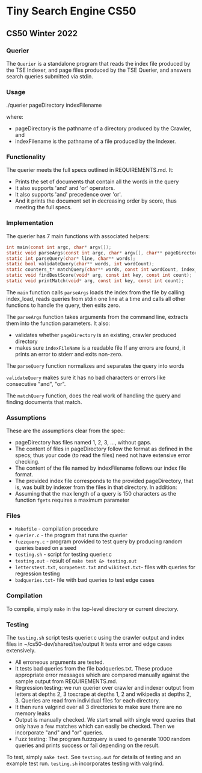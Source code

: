 # Tiny Search Engine CS50
## CS50 Winter 2022

### Querier

The `Querier` is a standalone program that reads the index file produced by the TSE Indexer, and page files produced by the TSE Querier, and answers search queries submitted via stdin.

### Usage

./querier pageDirectory indexFilename

where:
- pageDirectory is the pathname of a directory produced by the Crawler, and
- indexFilename is the pathname of a file produced by the Indexer.

### Functionality

The querier meets the full specs outlined in REQUIREMENTS.md.
It:
* Prints the set of documents that contain all the words in the query
* It also supports 'and' and 'or' operators.
* It also supports 'and' precedence over 'or'.
* And it prints the document set in decreasing order by score, thus meeting the full specs.

### Implementation

The querier has 7 main functions with associated helpers:
```c
int main(const int argc, char* argv[]);
static void parseArgs(const int argc, char* argv[], char** pageDirectory, char** indexFileName);
static int parseQuery(char* line, char** words);
static bool validateQuery(char** words, int wordCount);
static counters_t* matchQuery(char** words, const int wordCount, index_t* index);
static void findBestScore(void* arg, const int key, const int count);
static void printMatch(void* arg, const int key, const int count);
```
The `main` function calls `parseArgs` loads the index from the file by calling index_load, reads queries from stdin one line at a time and calls all other functions to handle the query, then exits zero.


The `parseArgs` function takes arguments from the command line, extracts them into the function parameters. It also: 
- validates whether `pageDirectory` is an existing, crawler produced directory
- makes sure `indexFileName` is a readable file
If any errors are found, it prints an error to stderr and exits non-zero.

The `parseQuery` function normalizes and separates the query into words

`validateQuery` makes sure it has no bad characters or errors like consecutive "and", "or".

The `matchQuery` function, does the real work of handling the query and finding documents that match.

### Assumptions

These are the assumptions clear from the spec:
* pageDirectory has files named 1, 2, 3, ..., without gaps.
* The content of files in pageDirectory follow the format as defined in the specs; thus your code (to read the files) need not have extensive error checking.
* The content of the file named by indexFilename follows our index file format.
* The provided index file corresponds to the provided pageDirectory, that is, was built by indexer from the files in that directory.
In addition:
* Assuming that the max length of a query is 150 characters as the function `fgets` requires a maximum parameter

### Files

* `Makefile` - compilation procedure
* `querier.c` - the program that runs the querier 
* `fuzzquery.c` - program provided to test query by producing random queries based on a seed
* `testing.sh` - script for testing querier.c
* `testing.out` - result of `make test &> testing.out`
* `letterstest.txt`, `scrapetest.txt` and `wikitest.txt`- files with queries for regression testing
* `badqueries.txt`- file with bad queries to test edge cases

### Compilation

To compile, simply `make` in the top-level directory or current directory.

### Testing

The `testing.sh` script tests querier.c using the crawler output and index files in ~/cs50-dev/shared/tse/output
It tests error and edge cases extensively.
- All erroneous arguments are tested.
- It tests bad queries from the file badqueries.txt. These produce appropriate error messages which are compared manually against the sample output from REQUIREMENTS.md. 
- Regression testing: we run querier over crawler and indexer output from letters at depths 2, 3 toscrape at depths 1, 2 and wikipedia at depths 2, 3. Queries are read from individual files for each directory.
- It then runs valgrind over all 3 directories to make sure there are no memory leaks
- Output is manually checked. We start small with single word queries that only have a few matches which can easily be checked. Then we incorporate "and" and "or" queries.
- Fuzz testing: The program fuzzquery is used to generate 1000 random queries and prints success or fail depending on the result.

To test, simply `make test`.
See `testing.out` for details of testing and an example test run.
`testing.sh` incorporates testing with valgrind.
